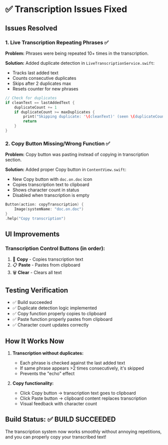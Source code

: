 # ✅ Transcription Issues Fixed

## Issues Resolved

### 1. **Live Transcription Repeating Phrases** ✅
**Problem:** Phrases were being repeated 10+ times in the transcription.

**Solution:** Added duplicate detection in `LiveTranscriptionService.swift`:
- Tracks last added text
- Counts consecutive duplicates
- Skips after 2 duplicates max
- Resets counter for new phrases

```swift
// Check for duplicates
if cleanText == lastAddedText {
    duplicateCount += 1
    if duplicateCount >= maxDuplicates {
        print("Skipping duplicate: '\(cleanText)' (seen \(duplicateCount) times)")
        return
    }
}
```

### 2. **Copy Button Missing/Wrong Function** ✅
**Problem:** Copy button was pasting instead of copying in transcription section.

**Solution:** Added proper Copy button in `ContentView.swift`:
- New Copy button with `doc.on.doc` icon
- Copies transcription text to clipboard
- Shows character count in status
- Disabled when transcription is empty

```swift
Button(action: copyTranscription) {
    Image(systemName: "doc.on.doc")
}
.help("Copy transcription")
```

## UI Improvements

### Transcription Control Buttons (in order):
1. 📄 **Copy** - Copies transcription text
2. 📋 **Paste** - Pastes from clipboard
3. 🗑️ **Clear** - Clears all text

## Testing Verification

- ✅ Build succeeded
- ✅ Duplicate detection logic implemented
- ✅ Copy function properly copies to clipboard
- ✅ Paste function properly pastes from clipboard
- ✅ Character count updates correctly

## How It Works Now

1. **Transcription without duplicates:**
   - Each phrase is checked against the last added text
   - If same phrase appears >2 times consecutively, it's skipped
   - Prevents the "echo" effect

2. **Copy functionality:**
   - Click Copy button → transcription text goes to clipboard
   - Click Paste button → clipboard content replaces transcription
   - Visual feedback with character count

## Build Status: **✅ BUILD SUCCEEDED**

The transcription system now works smoothly without annoying repetitions, and you can properly copy your transcribed text!